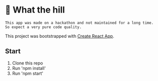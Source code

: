 # 🗻 What the hill

`This app was made on a hackathon and not maintained for a long time. So expect a very pure code quality.`

This project was bootstrapped with [Create React App](https://github.com/facebookincubator/create-react-app).

## Start
1) Clone this repo
2) Run 'npm install'
3) Run 'npm start'
